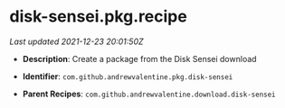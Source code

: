 # disk-sensei.pkg.recipe

_Last updated 2021-12-23 20:01:50Z_

- **Description**: Create a package from the Disk Sensei download

- **Identifier**: `com.github.andrewvalentine.pkg.disk-sensei`

- **Parent Recipes**: `com.github.andrewvalentine.download.disk-sensei`
